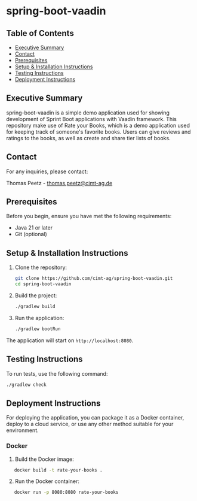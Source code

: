 # spring-boot-vaadin

## Table of Contents

- [Executive Summary](#executive-summary)
- [Contact](#contact)
- [Prerequisites](#prerequisites)
- [Setup & Installation Instructions](#setup--installation-instructions)
- [Testing Instructions](#testing-instructions)
- [Deployment Instructions](#deployment-instructions)

## Executive Summary

spring-boot-vaadin is a simple demo application used for showing development of Sprint Boot applications with Vaadin framework. This repository make use of Rate your Books, which is a demo application used for keeping track of someone's favorite books. Users can give reviews and ratings to the books, as well as
create and share tier lists of books.

## Contact

For any inquiries, please contact:

Thomas Peetz - [thomas.peetz@cimt-ag.de](mailto:thomas.peetz@cimt-ag.de)

## Prerequisites

Before you begin, ensure you have met the following requirements:

- Java 21 or later
- Git (optional)

## Setup & Installation Instructions

1. Clone the repository:
    ```sh
    git clone https://github.com/cimt-ag/spring-boot-vaadin.git
    cd spring-boot-vaadin
    ```

2. Build the project:
    ```sh
    ./gradlew build
    ```

3. Run the application:
    ```sh
    ./gradlew bootRun
    ```

The application will start on `http://localhost:8080`.

## Testing Instructions

To run tests, use the following command:

```sh
./gradlew check
```

## Deployment Instructions

For deploying the application, you can package it as a Docker container, deploy to a cloud service, or use any other method suitable for your environment.

### Docker

1. Build the Docker image:

```sh
   docker build -t rate-your-books .
```

2. Run the Docker container:

```sh
   docker run -p 8080:8080 rate-your-books
```
